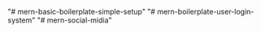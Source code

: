 "# mern-basic-boilerplate-simple-setup" 
"# mern-boilerplate-user-login-system" 
"# mern-social-midia" 
